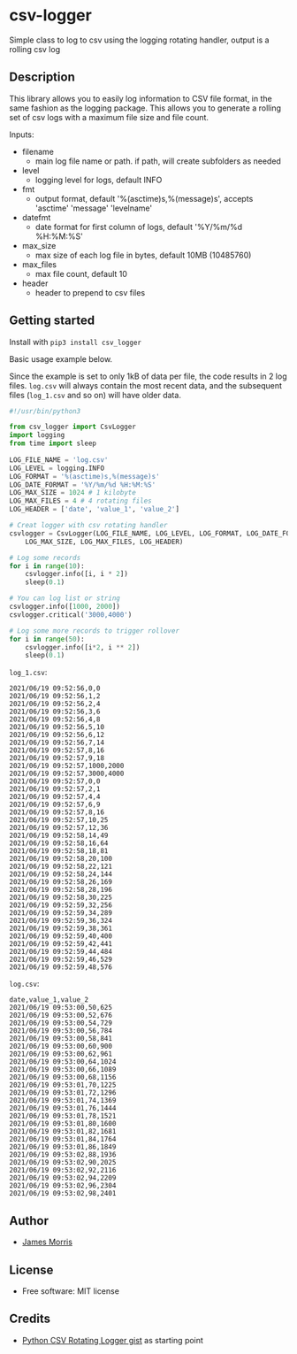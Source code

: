 # csv-logger

Simple class to log to csv using the logging rotating handler, output is a rolling csv log

Description
-----------
This library allows you to easily log information to CSV file format, in the same fashion as the logging package. This allows you to generate a rolling set of csv logs with a maximum  file size and file count.

Inputs:

* filename
    * main log file name or path. if path, will create subfolders as needed
* level
	* logging level for logs, default INFO
* fmt
	* output format, default '%(asctime)s,%(message)s', accepts 'asctime' 'message' 'levelname'
* datefmt
	* date format for first column of logs, default '%Y/%m/%d %H:%M:%S'
* max_size
	* max size of each log file in bytes, default 10MB (10485760)
* max_files
	* max file count, default 10
* header
	* header to prepend to csv files

Getting started
---------------

Install with ```pip3 install csv_logger```

Basic usage example below.

Since the example is set to only 1kB of data per file, the code results in 2 log files. `log.csv` will always contain the most recent data, and the subsequent files (`log_1.csv` and so on) will have older data.

```python
#!/usr/bin/python3

from csv_logger import CsvLogger
import logging
from time import sleep
    
LOG_FILE_NAME = 'log.csv'
LOG_LEVEL = logging.INFO
LOG_FORMAT = '%(asctime)s,%(message)s'
LOG_DATE_FORMAT = '%Y/%m/%d %H:%M:%S'
LOG_MAX_SIZE = 1024 # 1 kilobyte
LOG_MAX_FILES = 4 # 4 rotating files
LOG_HEADER = ['date', 'value_1', 'value_2']

# Creat logger with csv rotating handler
csvlogger = CsvLogger(LOG_FILE_NAME, LOG_LEVEL, LOG_FORMAT, LOG_DATE_FORMAT,
    LOG_MAX_SIZE, LOG_MAX_FILES, LOG_HEADER)

# Log some records
for i in range(10):
    csvlogger.info([i, i * 2])
    sleep(0.1)

# You can log list or string
csvlogger.info([1000, 2000])
csvlogger.critical('3000,4000')

# Log some more records to trigger rollover
for i in range(50):
    csvlogger.info([i*2, i ** 2])
    sleep(0.1)
```
`log_1.csv`:
```csv
2021/06/19 09:52:56,0,0
2021/06/19 09:52:56,1,2
2021/06/19 09:52:56,2,4
2021/06/19 09:52:56,3,6
2021/06/19 09:52:56,4,8
2021/06/19 09:52:56,5,10
2021/06/19 09:52:56,6,12
2021/06/19 09:52:56,7,14
2021/06/19 09:52:57,8,16
2021/06/19 09:52:57,9,18
2021/06/19 09:52:57,1000,2000
2021/06/19 09:52:57,3000,4000
2021/06/19 09:52:57,0,0
2021/06/19 09:52:57,2,1
2021/06/19 09:52:57,4,4
2021/06/19 09:52:57,6,9
2021/06/19 09:52:57,8,16
2021/06/19 09:52:57,10,25
2021/06/19 09:52:57,12,36
2021/06/19 09:52:58,14,49
2021/06/19 09:52:58,16,64
2021/06/19 09:52:58,18,81
2021/06/19 09:52:58,20,100
2021/06/19 09:52:58,22,121
2021/06/19 09:52:58,24,144
2021/06/19 09:52:58,26,169
2021/06/19 09:52:58,28,196
2021/06/19 09:52:58,30,225
2021/06/19 09:52:59,32,256
2021/06/19 09:52:59,34,289
2021/06/19 09:52:59,36,324
2021/06/19 09:52:59,38,361
2021/06/19 09:52:59,40,400
2021/06/19 09:52:59,42,441
2021/06/19 09:52:59,44,484
2021/06/19 09:52:59,46,529
2021/06/19 09:52:59,48,576
```
`log.csv`:
```csv
date,value_1,value_2
2021/06/19 09:53:00,50,625
2021/06/19 09:53:00,52,676
2021/06/19 09:53:00,54,729
2021/06/19 09:53:00,56,784
2021/06/19 09:53:00,58,841
2021/06/19 09:53:00,60,900
2021/06/19 09:53:00,62,961
2021/06/19 09:53:00,64,1024
2021/06/19 09:53:00,66,1089
2021/06/19 09:53:00,68,1156
2021/06/19 09:53:01,70,1225
2021/06/19 09:53:01,72,1296
2021/06/19 09:53:01,74,1369
2021/06/19 09:53:01,76,1444
2021/06/19 09:53:01,78,1521
2021/06/19 09:53:01,80,1600
2021/06/19 09:53:01,82,1681
2021/06/19 09:53:01,84,1764
2021/06/19 09:53:01,86,1849
2021/06/19 09:53:02,88,1936
2021/06/19 09:53:02,90,2025
2021/06/19 09:53:02,92,2116
2021/06/19 09:53:02,94,2209
2021/06/19 09:53:02,96,2304
2021/06/19 09:53:02,98,2401
```
Author
-------
* [James Morris](https://morrisjam.es)

License
-------
* Free software: MIT license

Credits
---------
* [Python CSV Rotating Logger gist](https://gist.github.com/arduino12/144c346c9f3ecc8175be45a2f6bda599) as starting point